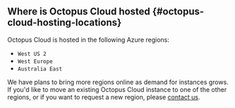 ## Where is Octopus Cloud hosted {#octopus-cloud-hosting-locations}

Octopus Cloud is hosted in the following Azure regions:

- `West US 2` 
- `West Europe` 
- `Australia East`

We have plans to bring more regions online as demand for instances grows. If you'd like to move an existing Octopus Cloud instance to one of the other regions, or if you want to request a new region, please [contact us](https://octopus.com/company/contact).